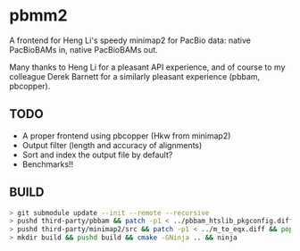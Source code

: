 pbmm2
=====

A frontend for Heng Li's speedy minimap2 for PacBio data: native
PacBioBAMs in, native PacBioBAMs out.

Many thanks to Heng Li for a pleasant API experience, and of course to
my colleague Derek Barnett for a similarly pleasant experience (pbbam,
pbcopper).

TODO
----
- A proper frontend using pbcopper (Hkw from minimap2)
- Output filter (length and accuracy of alignments)
- Sort and index the output file by default?
- Benchmarks!!

BUILD
-----

```sh
> git submodule update --init --remote --recursive
> pushd third-party/pbbam && patch -p1 < ../pbbam_htslib_pkgconfig.diff && popd
> pushd third-party/minimap2/src && patch -p1 < ../m_to_eqx.diff && popd
> mkdir build && pushd build && cmake -GNinja .. && ninja
```
